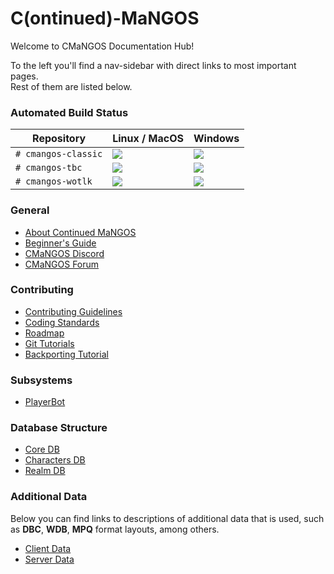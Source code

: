 # C(ontinued)-MaNGOS

<!-- This is the **only** file that _has_ to be named `index.md` (case-sensitive). -->

Welcome to CMaNGOS Documentation Hub!

To the left you'll find a nav-sidebar with direct links to most important pages.</br>
Rest of them are listed below.

### Automated Build Status

| Repository          | Linux / MacOS                                    | Windows                                              |
| ------------------- | ------------------------------------------------ | ---------------------------------------------------- |
| `# cmangos-classic` | [ ![][img-travis-classic] ][link-travis-classic] | [ ![][img-appveyor-classic] ][link-appveyor-classic] |
| `# cmangos-tbc`     | [ ![][img-travis-tbc] ][link-travis-tbc]         | [ ![][img-appveyor-tbc] ][link-appveyor-tbc]         |
| `# cmangos-wotlk`   | [ ![][img-travis-wotlk] ][link-travis-wotlk]     | [ ![][img-appveyor-wotlk] ][link-appveyor-wotlk]     |

[link-travis-classic]: https://travis-ci.org/cmangos/mangos-classic
[link-travis-tbc]: https://travis-ci.org/cmangos/mangos-tbc
[link-travis-wotlk]: https://travis-ci.org/cmangos/mangos-wotlk

[img-travis-classic]: https://travis-ci.org/cmangos/mangos-classic.svg?branch=master
[img-travis-tbc]: https://travis-ci.org/cmangos/mangos-tbc.svg?branch=master
[img-travis-wotlk]: https://travis-ci.org/cmangos/mangos-wotlk.svg?branch=master

[link-appveyor-classic]: https://ci.appveyor.com/project/cmangos/mangos-classic/branch/master
[link-appveyor-tbc]: https://ci.appveyor.com/project/cmangos/mangos-tbc/branch/master
[link-appveyor-wotlk]: https://ci.appveyor.com/project/cmangos/mangos-wotlk/branch/master

[img-appveyor-classic]: https://ci.appveyor.com/api/projects/status/github/cmangos/mangos-classic?branch=master&svg=true
[img-appveyor-tbc]: https://ci.appveyor.com/api/projects/status/github/cmangos/mangos-tbc?branch=master&svg=true
[img-appveyor-wotlk]: https://ci.appveyor.com/api/projects/status/github/cmangos/mangos-wotlk?branch=master&svg=true


### General

-   [About Continued MaNGOS](https://github.com/Levitanious/cmangos-docs/blob/levi-mkdocs/README.md)
-   [Beginner's Guide](Beginners-Guide/Index.md)
-   [CMaNGOS Discord](https://discord.gg/nSaXpCn)
-   [CMaNGOS Forum](https://cmangos.net)


### Contributing

-   [Contributing Guidelines](https://github.com/Levitanious/cmangos-docs/tree/levi-mkdocs/CONTRIBUTING.md)
-   [Coding Standards](Contributing/Coding-Standards.md)
-   [Roadmap](https://github.com/cmangos/issues/issues/1)
-   [Git Tutorials](Useful/Git-Tutorials.md)
-   [Backporting Tutorial](Contributing/Backporting/Tutorial.md)


### Subsystems

-   [PlayerBot](Subsystems/PlayerBot/Index.md)


### Database Structure

-   [Core DB](DB-Structure/Core/Index.md)
-   [Characters DB](DB-Structure/Characters/Index.md)
-   [Realm DB](DB-Structure/Realm/Index.md)


### Additional Data

Below you can find links to descriptions of additional data that is used, such as **DBC**, **WDB**, **MPQ** format layouts, among others.

- [Client Data](File-Formats/Client/Index.md)
- [Server Data](File-Formats/Server/Index.md)

<!--
| Classic (1.12.x)                           | TBC (2.4.3)                             | WotLK (3.3.5a)                          |
| ------------------------------------------ | --------------------------------------- | --------------------------------------- |
| [Client Data][link-formats-client-classic] | [Client Data][link-formats-client-tbc] | [Client Data][link-formats-client-wotlk] |
| [Server Data][link-formats-server-classic] | [Server Data][link-formats-server-tbc] | [Server Data][link-formats-server-wotlk] |

[link-formats-client-classic]: File-Formats/Client/Classic/Index.md
[link-formats-client-tbc]: File-Formats/Client/TBC/Index.md
[link-formats-client-wotlk]: File-Formats/Client/WotLK/Index.md

[link-formats-server-classic]: File-Formats/Server/Classic/Index.md
[link-formats-server-tbc]: File-Formats/Server/TBC/Index.md
[link-formats-server-wotlk]: File-Formats/Server/WotLK/Index.md
-->
